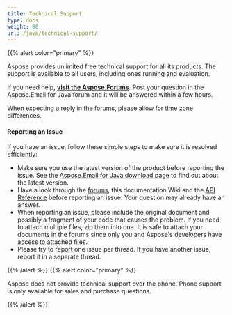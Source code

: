 ```yaml
---
title: Technical Support
type: docs
weight: 80
url: /java/technical-support/
---
```


{{% alert color="primary" %}} 

Aspose provides unlimited free technical support for all its products. The support is available to all users, including ones running and evaluation.

If you need help, [**visit the Aspose.Forums**](https://forum.aspose.com/c/email). Post your question in the Aspose.Email for Java forum and it will be answered within a few hours.

When expecting a reply in the forums, please allow for time zone differences.
#### **Reporting an Issue**
If you have an issue, follow these simple steps to make sure it is resolved efficiently:

- Make sure you use the latest version of the product before reporting the issue. See the [Aspose.Email for Java download page](http://maven.aspose.com/repository/simple/ext-release-local/com/aspose/aspose-email/) to find out about the latest version.
- Have a look through the [forums](http://www.aspose.com/community/forums/default.aspx), this documentation Wiki and the [API Reference](https://apireference.aspose.com/java/email) before reporting an issue. Your question may already have an answer.
- When reporting an issue, please include the original document and possibly a fragment of your code that causes the problem. If you need to attach multiple files, zip them into one. It is safe to attach your documents in the forums since only you and Aspose's developers have access to attached files.
- Please try to report one issue per thread. If you have another issue, report it in a separate thread.

{{% /alert %}} {{% alert color="primary" %}} 

Aspose does not provide technical support over the phone. Phone support is only available for sales and purchase questions.

{{% /alert %}}

